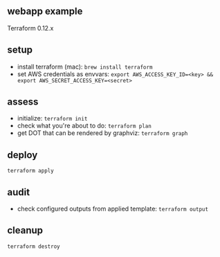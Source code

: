 ## webapp example

Terraform 0.12.x

## setup
* install terraform (mac): `brew install terraform`
* set AWS credentials as envvars:
`export AWS_ACCESS_KEY_ID=<key> &&
export AWS_SECRET_ACCESS_KEY=<secret>`

## assess
* initialize: `terraform init`
* check what you're about to do: `terraform plan`
* get DOT that can be rendered by graphviz: `terraform graph`

## deploy
`terraform apply`

## audit
* check configured outputs from applied template: `terraform output`

## cleanup
`terraform destroy`